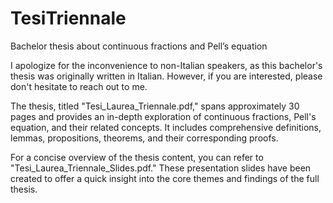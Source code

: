 # TesiTriennale
Bachelor thesis about continuous fractions and Pell’s equation

I apologize for the inconvenience to non-Italian speakers, as this bachelor's thesis was originally written in Italian. However, if you are interested, please don't hesitate to reach out to me.

The thesis, titled "Tesi_Laurea_Triennale.pdf," spans approximately 30 pages and provides an in-depth exploration of continuous fractions, Pell's equation, and their related concepts. It includes comprehensive definitions, lemmas, propositions, theorems, and their corresponding proofs.

For a concise overview of the thesis content, you can refer to "Tesi_Laurea_Triennale_Slides.pdf." These presentation slides have been created to offer a quick insight into the core themes and findings of the full thesis.
